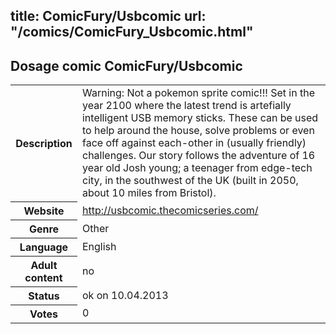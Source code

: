 title: ComicFury/Usbcomic
url: "/comics/ComicFury_Usbcomic.html"
---
Dosage comic ComicFury/Usbcomic
-----------------------------------------

<table class="comicinfo">
<tr>
<th>Description</th><td>Warning: Not a pokemon sprite comic!!! Set in the year 2100 where the latest trend is artefially intelligent USB memory sticks. These can be used to help around the house, solve problems or even face off against each-other in (usually friendly) challenges. Our story follows the adventure of 16 year old Josh young; a teenager from edge-tech city, in the southwest of the UK (built in 2050, about 10 miles from Bristol).</td>
</tr>
<tr>
<th>Website</th><td><a href="http://usbcomic.thecomicseries.com/">http://usbcomic.thecomicseries.com/</a></td>
</tr>
<tr>
<th>Genre</th><td>Other</td>
</tr>
<tr>
<th>Language</th><td>English</td>
</tr>
<tr>
<th>Adult content</th><td>no</td>
</tr>
<tr>
<th>Status</th><td>ok on 10.04.2013</td>
</tr>
<tr>
<th>Votes</th><td>0</div></td>
</tr>
</table>
